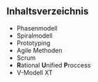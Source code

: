 ## Inhaltsverzeichnis
* Phasenmodell
* Spiralmodell
* Prototyping
* Agile Methoden
* Scrum
* **R**ational **U**nified **P**roccess
* V-Modell XT
